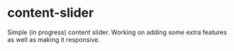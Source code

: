 # content-slider

Simple (in progress) content slider.  Working on adding some extra features as well as making it responsive.
